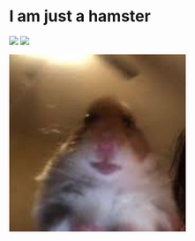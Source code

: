 # I am just a hamster

![](https://github.com/acemany/github-stats/blob/master/generated/overview.svg)
![](https://github.com/acemany/github-stats/blob/master/generated/languages.svg)



![](icon.jpg)
